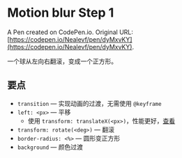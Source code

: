 # Motion blur Step 1

A Pen created on CodePen.io. Original URL: [https://codepen.io/Nealevf/pen/dyMxvKY](https://codepen.io/Nealevf/pen/dyMxvKY).

一个球从左向右翻滚，变成一个正方形。

## 要点

- `transition` — 实现动画的过渡，无需使用 `@keyframe`
- `left: <px>` — 平移
  - 使用 `transform: translateX(<px>)`，性能更好，[查看](https://codepen.io/nonelittlesong/pen/oNGovdE)
- `transform: rotate(<deg>)` — 翻滚
- `border-radius: <%>` — 圆形变正方形
- `background` — 颜色过渡
